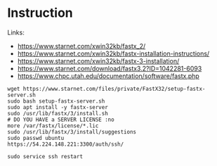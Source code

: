 # Instruction

Links:
- https://www.starnet.com/xwin32kb/fastx_2/
- https://www.starnet.com/xwin32kb/fastx-installation-instructions/
- https://www.starnet.com/xwin32kb/fastx-3-installation/
- https://www.starnet.com/download/fastx3.2?ID=1042281-6093
- https://www.chpc.utah.edu/documentation/software/fastx.php

```
wget https://www.starnet.com/files/private/FastX32/setup-fastx-server.sh
sudo bash setup-fastx-server.sh
sudo apt install -y fastx-server
sudo /usr/lib/fastx/3/install.sh
# DO YOU HAVE a SERVER LICENSE :no
more /var/fastx/license/*.lic
sudo /usr/lib/fastx/3/install/suggestions
sudo passwd ubuntu
https://54.224.148.221:3300/auth/ssh/

sudo service ssh restart

```